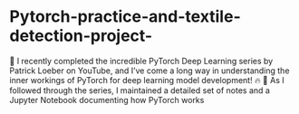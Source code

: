 # Pytorch-practice-and-textile-detection-project-
🚀 I recently completed the incredible PyTorch Deep Learning series by Patrick Loeber on YouTube, and I’ve come a long way in understanding the inner workings of PyTorch for deep learning model development! 🔥  🧠 As I followed through the series, I maintained a detailed set of notes and a Jupyter Notebook documenting how PyTorch works
